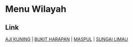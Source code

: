 # Menu Wilayah

## Link

[AJI KUNING](https://github.com/gigit-pemilu/pemilu-2024-65-kalimantan-utara/tree/main/pileg-dpr/hitung-suara/sub/65-kalimantan-utara/sub/03-nunukan/sub/12-sebatik-tengah/sub/2003-aji-kuning)
 | 
[BUKIT HARAPAN](https://github.com/gigit-pemilu/pemilu-2024-65-kalimantan-utara/tree/main/pileg-dpr/hitung-suara/sub/65-kalimantan-utara/sub/03-nunukan/sub/12-sebatik-tengah/sub/2004-bukit-harapan)
 | 
[MASPUL](https://github.com/gigit-pemilu/pemilu-2024-65-kalimantan-utara/tree/main/pileg-dpr/hitung-suara/sub/65-kalimantan-utara/sub/03-nunukan/sub/12-sebatik-tengah/sub/2002-maspul)
 | 
[SUNGAI LIMAU](https://github.com/gigit-pemilu/pemilu-2024-65-kalimantan-utara/tree/main/pileg-dpr/hitung-suara/sub/65-kalimantan-utara/sub/03-nunukan/sub/12-sebatik-tengah/sub/2001-sungai-limau)

